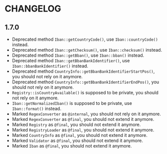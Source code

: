 CHANGELOG
=========

1.7.0
-----

 * Deprecated method `Iban::getCountryCode()`, use `Iban::countryCode()` instead.
 * Deprecated method `Iban::getChecksum()`, use `Iban::checksum()` instead.
 * Deprecated method `Iban::getBban()`, use `Iban::bban()` instead.
 * Deprecated method `Iban::getBbanBankIdentifier()`, use `Iban::bbanBankIdentifier()` instead.
 * Deprecated method `CountryInfo::getBbanBankIdentifierStartPos()`, you should not rely on it anymore.
 * Deprecated method `CountryInfo::getBbanBankIdentifierEndPos()`, you should not rely on it anymore.
 * `Registry::isCountryAvailable()` is supposed to be private, you should not rely on it anymore.
 * `Iban::getNormalizedIban()` is supposed to be private, use `Iban::format()` instead.
 * Marked `RegexConverter` as `@internal`, you should not rely on it anymore.
 * Marked `RegexConverter` as `@final`, you should not extend it anymore.
 * Marked `Registry` as `@final`, you should not extend it anymore.
 * Marked `RegistryLoader` as `@final`, you should not extend it anymore.
 * Marked `CountryInfo` as `@final`, you should not extend it anymore.
 * Marked `Validator` as `@final`, you should not extend it anymore.
 * Marked `Iban` as `@final`, you should not extend it anymore.